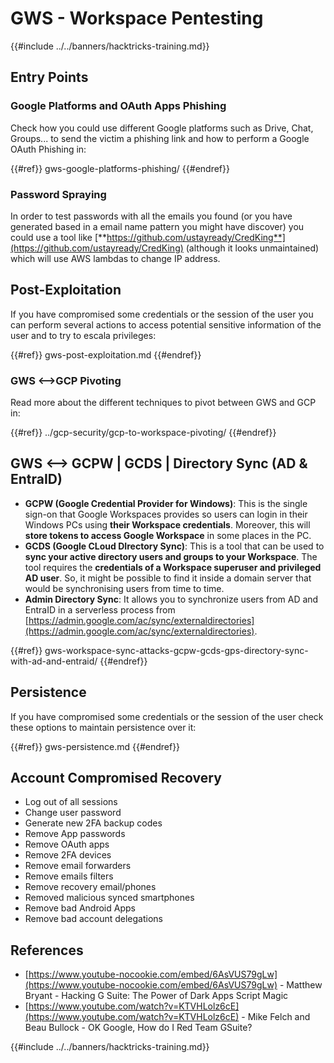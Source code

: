 # GWS - Workspace Pentesting

{{#include ../../banners/hacktricks-training.md}}

## Entry Points

### Google Platforms and OAuth Apps Phishing

Check how you could use different Google platforms such as Drive, Chat, Groups... to send the victim a phishing link and how to perform a Google OAuth Phishing in:

{{#ref}}
gws-google-platforms-phishing/
{{#endref}}

### Password Spraying

In order to test passwords with all the emails you found (or you have generated based in a email name pattern you might have discover) you could use a tool like [**https://github.com/ustayready/CredKing**](https://github.com/ustayready/CredKing) (although it looks unmaintained) which will use AWS lambdas to change IP address.

## Post-Exploitation

If you have compromised some credentials or the session of the user you can perform several actions to access potential sensitive information of the user and to try to escala privileges:

{{#ref}}
gws-post-exploitation.md
{{#endref}}

### GWS <-->GCP Pivoting

Read more about the different techniques to pivot between GWS and GCP in:

{{#ref}}
../gcp-security/gcp-to-workspace-pivoting/
{{#endref}}

## GWS <--> GCPW | GCDS | Directory Sync (AD & EntraID)

- **GCPW (Google Credential Provider for Windows)**: This is the single sign-on that Google Workspaces provides so users can login in their Windows PCs using **their Workspace credentials**. Moreover, this will **store tokens to access Google Workspace** in some places in the PC.
- **GCDS (Google CLoud DIrectory Sync)**: This is a tool that can be used to **sync your active directory users and groups to your Workspace**. The tool requires the **credentials of a Workspace superuser and privileged AD user**. So, it might be possible to find it inside a domain server that would be synchronising users from time to time.
- **Admin Directory Sync**: It allows you to synchronize users from AD and EntraID in a serverless process from [https://admin.google.com/ac/sync/externaldirectories](https://admin.google.com/ac/sync/externaldirectories).

{{#ref}}
gws-workspace-sync-attacks-gcpw-gcds-gps-directory-sync-with-ad-and-entraid/
{{#endref}}

## Persistence

If you have compromised some credentials or the session of the user check these options to maintain persistence over it:

{{#ref}}
gws-persistence.md
{{#endref}}

## Account Compromised Recovery

- Log out of all sessions
- Change user password
- Generate new 2FA backup codes
- Remove App passwords
- Remove OAuth apps
- Remove 2FA devices
- Remove email forwarders
- Remove emails filters
- Remove recovery email/phones
- Removed malicious synced smartphones
- Remove bad Android Apps
- Remove bad account delegations

## References

- [https://www.youtube-nocookie.com/embed/6AsVUS79gLw](https://www.youtube-nocookie.com/embed/6AsVUS79gLw) - Matthew Bryant - Hacking G Suite: The Power of Dark Apps Script Magic
- [https://www.youtube.com/watch?v=KTVHLolz6cE](https://www.youtube.com/watch?v=KTVHLolz6cE) - Mike Felch and Beau Bullock - OK Google, How do I Red Team GSuite?

{{#include ../../banners/hacktricks-training.md}}



